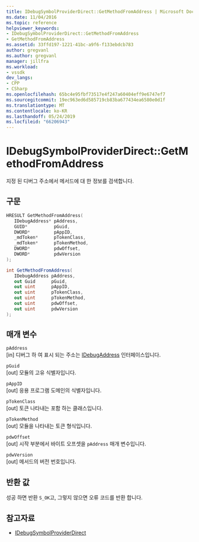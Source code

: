 ```yaml
---
title: IDebugSymbolProviderDirect::GetMethodFromAddress | Microsoft Docs
ms.date: 11/04/2016
ms.topic: reference
helpviewer_keywords:
- IDebugSymbolProviderDirect::GetMethodFromAddress
- GetMethodFromAddress
ms.assetid: 33ffd197-1221-41bc-a9f6-f133ebdcb783
author: gregvanl
ms.author: gregvanl
manager: jillfra
ms.workload:
- vssdk
dev_langs:
- CPP
- CSharp
ms.openlocfilehash: 65bc4e95fbf73517e4f247a60404eff9e6747ef7
ms.sourcegitcommit: 19ec963ed6d585719cb83ba677434ea6580e0d1f
ms.translationtype: MT
ms.contentlocale: ko-KR
ms.lasthandoff: 05/24/2019
ms.locfileid: "66206943"
---
```

# <a name="idebugsymbolproviderdirectgetmethodfromaddress"></a>IDebugSymbolProviderDirect::GetMethodFromAddress
지정 된 디버그 주소에서 메서드에 대 한 정보를 검색합니다.

## <a name="syntax"></a>구문

```cpp
HRESULT GetMethodFromAddress(
   IDebugAddress* pAddress,
   GUID*          pGuid,
   DWORD*         pAppID,
   _mdToken*      pTokenClass,
   _mdToken*      pTokenMethod,
   DWORD*         pdwOffset,
   DWORD*         pdwVersion
);
```

```csharp
int GetMethodFromAddress(
   IDebugAddress pAddress,
   out Guid      pGuid,
   out uint      pAppID,
   out uint      pTokenClass,
   out uint      pTokenMethod,
   out uint      pdwOffset,
   out uint      pdwVersion
);
```

## <a name="parameters"></a>매개 변수
`pAddress`\
[in] 디버그 하 여 표시 되는 주소는 [IDebugAddress](../../../extensibility/debugger/reference/idebugaddress.md) 인터페이스입니다.

`pGuid`\
[out] 모듈의 고유 식별자입니다.

`pAppID`\
[out] 응용 프로그램 도메인의 식별자입니다.

`pTokenClass`\
[out] 토큰 나타내는 포함 하는 클래스입니다.

`pTokenMethod`\
[out] 모듈을 나타내는 토큰 형식입니다.

`pdwOffset`\
[out] 시작 부분에서 바이트 오프셋을 `pAddress` 매개 변수입니다.

`pdwVersion`\
[out] 메서드의 버전 번호입니다.

## <a name="return-value"></a>반환 값
 성공 하면 반환 `S_OK`고, 그렇지 않으면 오류 코드를 반환 합니다.

## <a name="see-also"></a>참고자료
- [IDebugSymbolProviderDirect](../../../extensibility/debugger/reference/idebugsymbolproviderdirect.md)